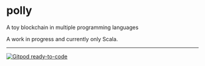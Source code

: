 # polly
A toy blockchain in multiple programming languages

A work in progress and currently only Scala.

-----------------------------------------------------
[![Gitpod ready-to-code](https://img.shields.io/badge/Gitpod-ready--to--code-blue?logo=gitpod)](https://gitpod.io/#https://github.com/parched/polly)
